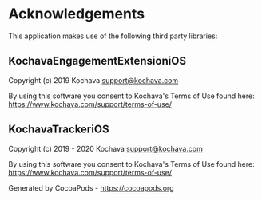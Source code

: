 # Acknowledgements
This application makes use of the following third party libraries:

## KochavaEngagementExtensioniOS

Copyright (c) 2019 Kochava <support@kochava.com>

By using this software you consent to Kochava's Terms of Use found here:  https://www.kochava.com/support/terms-of-use/


## KochavaTrackeriOS

Copyright (c) 2019 - 2020 Kochava <support@kochava.com>

By using this software you consent to Kochava's Terms of Use found here:  https://www.kochava.com/support/terms-of-use/

Generated by CocoaPods - https://cocoapods.org
